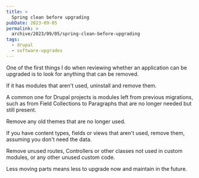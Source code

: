 ```yaml
---
title: >
  Spring clean before upgrading
pubDate: 2023-09-05
permalink: >
  archive/2023/09/05/spring-clean-before-upgrading
tags:
  - drupal
  - software-upgrades
---
```


One of the first things I do when reviewing whether an application can be upgraded is to look for anything that can be removed.

If it has modules that aren't used, uninstall and remove them.

A common one for Drupal projects is modules left from previous migrations, such as from Field Collections to Paragraphs that are no longer needed but still present.

Remove any old themes that are no longer used.

If you have content types, fields or views that aren't used, remove them, assuming you don't need the data.

Remove unused routes, Controllers or other classes not used in custom modules, or any other unused custom code.

Less moving parts means less to upgrade now and maintain in the future.
